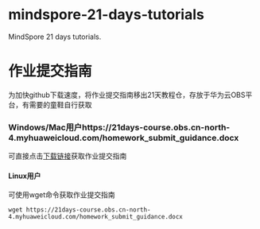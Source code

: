 # mindspore-21-days-tutorials
MindSpore 21 days tutorials.

# 作业提交指南
为加快github下载速度，将作业提交指南移出21天教程仓，存放于华为云OBS平台，有需要的童鞋自行获取

### Windows/Mac用户https://21days-course.obs.cn-north-4.myhuaweicloud.com/homework_submit_guidance.docx

可直接点击[下载链接](https://21days-course.obs.cn-north-4.myhuaweicloud.com/homework_submit_guidance.docx)获取作业提交指南

#### Linux用户

可使用wget命令获取作业提交指南
```
wget https://21days-course.obs.cn-north-4.myhuaweicloud.com/homework_submit_guidance.docx
```
